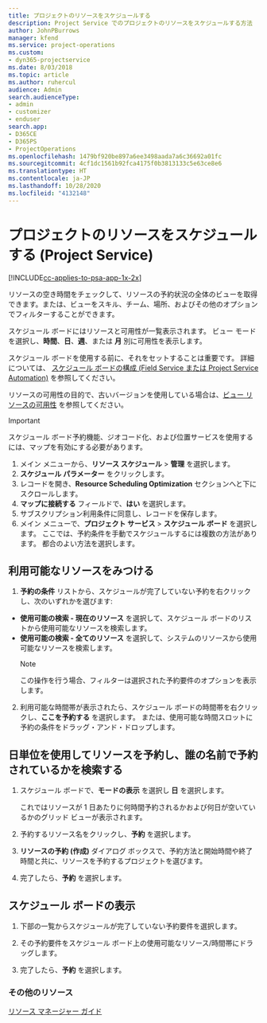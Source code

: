 ```yaml
---
title: プロジェクトのリソースをスケジュールする
description: Project Service でのプロジェクトのリソースをスケジュールする方法
author: JohnPBurrows
manager: kfend
ms.service: project-operations
ms.custom:
- dyn365-projectservice
ms.date: 8/03/2018
ms.topic: article
ms.author: ruhercul
audience: Admin
search.audienceType:
- admin
- customizer
- enduser
search.app:
- D365CE
- D365PS
- ProjectOperations
ms.openlocfilehash: 1479bf920be897a6ee3498aada7a6c36692a01fc
ms.sourcegitcommit: 4cf1dc1561b92fca4175f0b3813133c5e63ce8e6
ms.translationtype: HT
ms.contentlocale: ja-JP
ms.lasthandoff: 10/28/2020
ms.locfileid: "4132148"
---
```

# <a name="schedule-resources-for-a-project-project-service"></a>プロジェクトのリソースをスケジュールする (Project Service)

[!INCLUDE[cc-applies-to-psa-app-1x-2x](../includes/cc-applies-to-psa-app-1x-2x.md)]

リソースの空き時間をチェックして、リソースの予約状況の全体のビューを取得できます。または、ビューをスキル、チーム、場所、およびその他のオプションでフィルターすることができます。  
  
スケジュール ボードにはリソースと可用性が一覧表示されます。 ビュー モードを選択し、**時間**、**日**、**週**、または **月** 別に可用性を表示します。  
  
スケジュール ボードを使用する前に、それをセットすることは重要です。 詳細については、 [スケジュール ボードの構成 (Field Service または Project Service Automation)](https://docs.microsoft.com/dynamics365/field-service/configure-schedule-board) を参照してください。
  
リソースの可用性の目的で、古いバージョンを使用している場合は、[ビュー リソースの可用性](../psa/view-resource-availability.md) を参照してください。  

> [!IMPORTANT]
>  スケジュール ボード予約機能、ジオコード化、および位置サービスを使用するには、マップを有効にする必要があります。  
> 
> 1. メイン メニューから、**リソース スケジュール** > **管理** を選択します。  
> 2. **スケジュール パラメーター** をクリックします。  
> 3. レコードを開き、**Resource Scheduling Optimization** セクションへと下にスクロールします。  
> 4. **マップに接続する** フィールドで、**はい** を選択します。  
> 5. サブスクリプション利用条件に同意し、レコードを保存します。  
> 6. メイン メニューで、**プロジェクト サービス** > **スケジュール ボード** を選択します。 ここでは、予約条件を手動でスケジュールするには複数の方法があります。 都合のよい方法を選択します。
  
## <a name="find-available-resources"></a>利用可能なリソースをみつける

1.  **予約の条件** リストから、スケジュールが完了していない予約を右クリックし、次のいずれかを選びます:  
  
- **使用可能の検索 - 現在のリソース** を選択して、スケジュール ボードのリストから使用可能なリソースを検索します。  
- **使用可能の検索 - 全てのリソース** を選択して、システムのリソースから使用可能なリソースを検索します。  
   > [!NOTE]
   >  この操作を行う場合、フィルターは選択された予約要件のオプションを表示します。  
  
2. 利用可能な時間帯が表示されたら、スケジュール ボードの時間帯を右クリックし、**ここを予約する** を選択します。 または、使用可能な時間スロットに予約の条件をドラッグ・アンド・ドロップします。  
  

## <a name="book-a-resource-using-the-daily-view-and-find-whos-under-booked"></a>日単位を使用してリソースを予約し、誰の名前で予約されているかを検索する
  
1.  スケジュール ボードで、**モードの表示** を選択し **日** を選択します。  
  
    これではリソースが 1 日あたりに何時間予約されるかおよび何日が空いているかのグリッド ビューが表示されます。  
  
2.  予約するリソース名をクリックし、**予約** を選択します。  
  
3.  **リソースの予約 (作成)** ダイアログ ボックスで、予約方法と開始時間や終了時間と共に、リソースを予約するプロジェクトを選びます。  
  
4.  完了したら、**予約** を選択します。  
  
## <a name="view-to-the-schedule-board"></a>スケジュール ボードの表示
  
1.  下部の一覧からスケジュールが完了していない予約要件を選択します。  
  
2.  その予約要件をスケジュール ボード上の使用可能なリソース/時間帯にドラッグします。  
  
3.  完了したら、**予約** を選択します。  
  
### <a name="additional-resources"></a>その他のリソース  
 [リソース マネージャー ガイド](../psa/resource-manager-guide.md)
